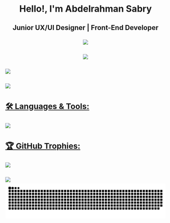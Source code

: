 <h1 align="center">Hello!, I'm Abdelrahman Sabry</h1>

<h2 align="center">Junior UX/UI Designer | Front-End Developer

  <p align="center"> <!-- Google Me -->
    <a href="https://www.google.com.eg/search?q=Abdelrahman+Sabry">
      <img src="https://readme-typing-svg.herokuapp.com/?lines=Visit%20my%20LinkedIn%20Profile;I%20Post%20Insightful%20Content;Follow%20to%20get%20New%20Updates&font=Bold%20Code&center=true&height=55&color=30D050&pause=1750&size=20">
  </p>

  <p align="center">
      <img src="https://komarev.com/ghpvc/?username=Sabryy0&color=4010B0" height="30"/>
  </p>

  <p align="left"> 
    <a href="https://www.linkedin.com/in/abdelrahman-sabry001">
      <img src="https://img.shields.io/badge/LinkedIn-0060A0?style=for-the-badge&logo=linkedin&logoColor=white" height="40"/>
 </p>
       <p align="left"> 
    <a href="https://www.behance.net/Sabryy">
      <img src="https://img.shields.io/badge/Behance-0054F7?style=for-the-badge&logo=behance&logoColor=white)" height="40"/>
  </p>

<h3 align="left">🛠️ Languages & Tools:</h3>
  <p align="left">
    <img src="https://skillicons.dev/icons?i=figma,ps,html,javascript,css,cpp,perline=11"/>
  </p>

<h3 align="left">🏆 GitHub Trophies:</h3>
  <p align="left">
      <img src="https://github-profile-trophy.vercel.app/?username=Sabryy0&theme=onestar&row=1&column=7"/>
  </p>
  
  <p align="left">
      <img src="https://github-readme-stats.vercel.app/api/top-langs?username=Sabryy0&layout=compact&langs_count=5&theme=codeSTACKr"/>
    <a/> <!-- Snake -->
      <img src="https://raw.githubusercontent.com/platane/snk/output/github-contribution-grid-snake-dark.svg">
  </p>
